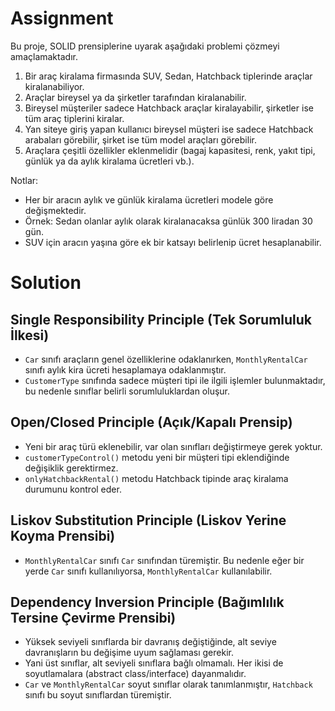 # Assignment

Bu proje, SOLID prensiplerine uyarak aşağıdaki problemi çözmeyi amaçlamaktadır.

1. Bir araç kiralama firmasında SUV, Sedan, Hatchback tiplerinde araçlar kiralanabiliyor.
2. Araçlar bireysel ya da şirketler tarafından kiralanabilir.
3. Bireysel müşteriler sadece Hatchback araçlar kiralayabilir, şirketler ise tüm araç tiplerini kiralar.
4. Yan siteye giriş yapan kullanıcı bireysel müşteri ise sadece Hatchback arabaları görebilir, şirket ise tüm model araçları görebilir.
5. Araçlara çeşitli özellikler eklenmelidir (bagaj kapasitesi, renk, yakıt tipi, günlük ya da aylık kiralama ücretleri vb.).

Notlar:
- Her bir aracın aylık ve günlük kiralama ücretleri modele göre değişmektedir.
- Örnek: Sedan olanlar aylık olarak kiralanacaksa günlük 300 liradan 30 gün.
- SUV için aracın yaşına göre ek bir katsayı belirlenip ücret hesaplanabilir.

# Solution

## Single Responsibility Principle (Tek Sorumluluk İlkesi)

- `Car` sınıfı araçların genel özelliklerine odaklanırken, `MonthlyRentalCar` sınıfı aylık kira ücreti hesaplamaya odaklanmıştır.
- `CustomerType` sınıfında sadece müşteri tipi ile ilgili işlemler bulunmaktadır, bu nedenle sınıflar belirli sorumluluklardan oluşur.

## Open/Closed Principle (Açık/Kapalı Prensip)

- Yeni bir araç türü eklenebilir, var olan sınıfları değiştirmeye gerek yoktur.
- `customerTypeControl()` metodu yeni bir müşteri tipi eklendiğinde değişiklik gerektirmez.
- `onlyHatchbackRental()` metodu Hatchback tipinde araç kiralama durumunu kontrol eder.

## Liskov Substitution Principle (Liskov Yerine Koyma Prensibi)

- `MonthlyRentalCar` sınıfı `Car` sınıfından türemiştir. Bu nedenle eğer bir yerde `Car` sınıfı kullanılıyorsa, `MonthlyRentalCar` kullanılabilir.

## Dependency Inversion Principle (Bağımlılık Tersine Çevirme Prensibi)

- Yüksek seviyeli sınıflarda bir davranış değiştiğinde, alt seviye davranışların bu değişime uyum sağlaması gerekir.
- Yani üst sınıflar, alt seviyeli sınıflara bağlı olmamalı. Her ikisi de soyutlamalara (abstract class/interface) dayanmalıdır.
- `Car` ve `MonthlyRentalCar` soyut sınıflar olarak tanımlanmıştır, `Hatchback` sınıfı bu soyut sınıflardan türemiştir.
